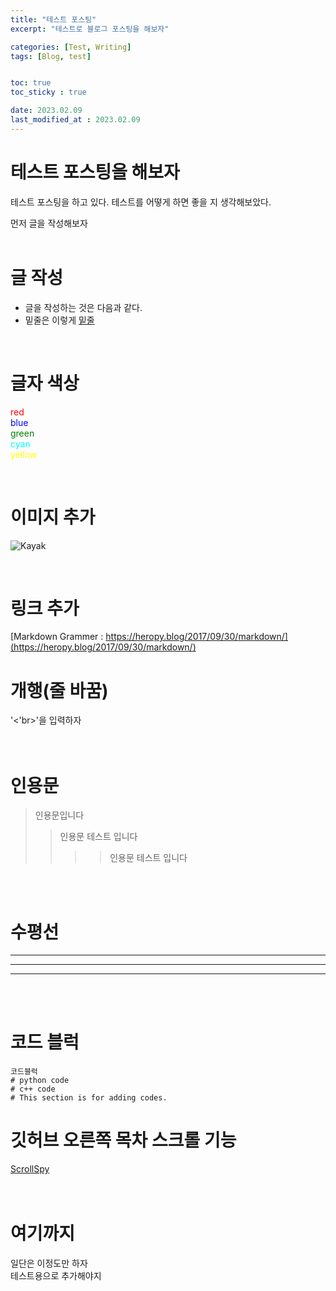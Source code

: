 ```yaml
---
title: "테스트 포스팅"
excerpt: "테스트로 블로그 포스팅을 해보자"

categories: [Test, Writing]
tags: [Blog, test]


toc: true
toc_sticky : true

date: 2023.02.09
last_modified_at : 2023.02.09
---
```

# 테스트 포스팅을 해보자
테스트 포스팅을 하고 있다.
테스트를 어떻게 하면 좋을 지 생각해보았다.

먼저 글을 작성해보자  
<br>      

# 글 작성  
 * 글을 작성하는 것은 다음과 같다.  
 * 밑줄은 이렇게 <u>밑줄</u>

<br>

# 글자 색상  
<span style="color:red">red</span></br>
<span style="color:blue">blue</span></br>
<span style="color:green">green</span></br>
<span style="color:cyan">cyan</span></br>
<span style="color:yellow">yellow</span></br>


<br>


# 이미지 추가
![Kayak][logo]

[logo]: http://www.gstatic.com/webp/gallery/2.jpg "To go kayaking."

<br>

# 링크 추가
[Markdown Grammer : https://heropy.blog/2017/09/30/markdown/](https://heropy.blog/2017/09/30/markdown/)


# 개행(줄 바꿈)

 '<'br>'을 입력하자</br>
<br>
<br>


# 인용문
> 인용문입니다
>> 인용문 테스트 입니다
>>>> 인용문 테스트 입니다

<br>
<br>

# 수평선
---

***

___

<br>
<br>

# 코드 블럭
```
코드블럭
# python code
# c++ code
# This section is for adding codes.
```

# 깃허브 오른쪽 목차 스크롤 기능 
[ScrollSpy](https://velog.io/@outstandingboy/Github-%EB%B8%94%EB%A1%9C%EA%B7%B8-%ED%8F%AC%EC%8A%A4%ED%8A%B8%EC%97%90-%EC%8A%A4%ED%81%AC%EB%A1%A4%EC%97%90-%EB%94%B0%EB%A5%B8-%EB%AA%A9%EC%B0%A8Table-of-Contents-TOC%EB%A5%BC-%EB%9D%84%EC%9A%B0%EB%8A%94-ScrollSpy-%EA%B8%B0%EB%8A%A5-%EA%B5%AC%ED%98%84%ED%95%98%EA%B8%B0)
<br>
<br>
<br>

# 여기까지
일단은 이정도만 하자
<br>
테스트용으로 추가해야지

